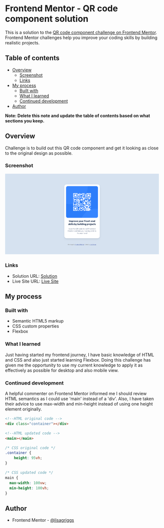 # Frontend Mentor - QR code component solution

This is a solution to the [QR code component challenge on Frontend Mentor](https://www.frontendmentor.io/challenges/qr-code-component-iux_sIO_H). Frontend Mentor challenges help you improve your coding skills by building realistic projects.

## Table of contents

- [Overview](#overview)
  - [Screenshot](#screenshot)
  - [Links](#links)
- [My process](#my-process)
  - [Built with](#built-with)
  - [What I learned](#what-i-learned)
  - [Continued development](#continued-development)
- [Author](#author)

**Note: Delete this note and update the table of contents based on what sections you keep.**

## Overview

Challenge is to build out this QR code component and get it looking as close to the original design as possible.

### Screenshot

<img src="./screenshot-desktop.png" width="800px"/>

### Links

- Solution URL: [Solution](https://www.frontendmentor.io/solutions/qr-code-component-for-desktop-and-mobile-using-flexbox-NJUNvlelqU)
- Live Site URL: [Live Site](https://sprightly-heliotrope-cfbe3f.netlify.app/)

## My process

### Built with

- Semantic HTML5 markup
- CSS custom properties
- Flexbox

### What I learned

Just having started my frontend journey, I have basic knowledge of HTML and CSS and also just started learning Flexbox. Doing this challenge has given me the opportunity to use my current knowledge to apply it as effectively as possible for desktop and also mobile view.

### Continued development

A helpful commenter on Frontend Mentor informed me I should review HTML semantics as I could use 'main' instead of a 'div'. Also, I have taken their advice to use max-width and min-height instead of using one height element originally.

```HTML
<!--HTML original code -->
<div class="container"></div>
```

```HTML
<!--HTML updated code -->
<main></main>
```

```CSS
/* CSS original code */
.container {
    height: 95vh;
}
```

```CSS updated code
/* CSS updated code */
main {
  max-width: 100vw;
  min-height: 100vh;
}
```

## Author

- Frontend Mentor - [@lisagriggs](https://www.frontendmentor.io/profile/lisagriggs)
